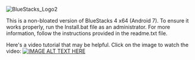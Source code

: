 ![BlueStacks_Logo2](https://user-images.githubusercontent.com/119701717/233183199-b9bdb2c8-eca2-4a9a-bca1-1c0615266311.png)

This is a non-bloated version of BlueStacks 4 x64 (Android 7). To ensure it works properly, run the Install.bat file as an administrator. For more information, follow the instructions provided in the readme.txt file.

Here's a video tutorial that may be helpful. Click on the image to watch the video:
[![IMAGE ALT TEXT HERE](https://img.youtube.com/vi/CQN4nZwOti4/maxresdefault.jpg)](https://www.youtube.com/watch?v=CQN4nZwOti4)
